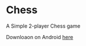 # Chess



A Simple 2-player Chess game

Downloaon on Android [here]([https://drive.google.com/file/d/1H1Dh7WJwla4Q1IjPKgaxTtugY2GQ1kRl/view?usp=drive_link])
